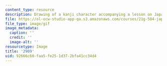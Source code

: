 ```yaml
---
content_type: resource
description: Drawing of a kanji character accompanying a lesson on Japanese.
file: https://ol-ocw-studio-app-qa.s3.amazonaws.com/courses/21g-504-japanese-iv-spring-2009/92666c60faa5fe251d372bfa41cc34d4_2909.gif
file_type: image/gif
image_metadata:
  caption: ''
  credit: ''
  image-alt: ''
resourcetype: Image
title: '2909'
uid: 92666c60-faa5-fe25-1d37-2bfa41cc34d4
---
```

